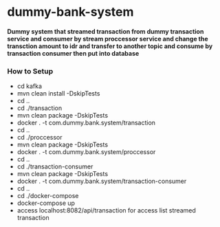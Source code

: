 ﻿# dummy-bank-system
 #### Dummy system that streamed transaction from dummy transaction service and consumer by stream proccessor service and change the transction amount to idr and transfer to another topic and consume by transaction consumer then put into database
 
### How to Setup
* cd kafka
* mvn clean install -DskipTests
* cd ..
* cd ./transaction
* mvn clean package -DskipTests
* docker . -t com.dummy.bank.system/transaction
* cd ..
* cd ./proccessor
* mvn clean package -DskipTests
* docker . -t com.dummy.bank.system/proccessor
* cd ..
* cd ./transaction-consumer
* mvn clean package -DskipTests
* docker . -t com.dummy.bank.system/transaction-consumer
* cd ..
* cd ./docker-compose
* docker-compose up
* access localhost:8082/api/transaction for access list streamed transaction 
